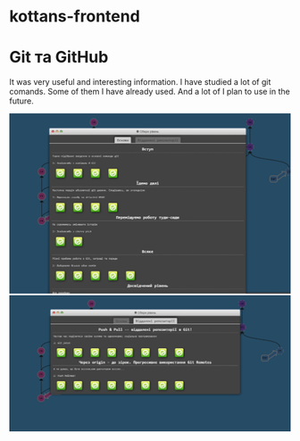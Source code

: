 # kottans-frontend

<h1>Git та GitHub</h1>

It was very useful and interesting information. I have studied a lot of git comands. Some of them I have already used. And a lot of I plan to use in the future.

<img src="img/git1.jpg"
     alt="git">
<img src="img/git2.jpg"
     alt="git">
